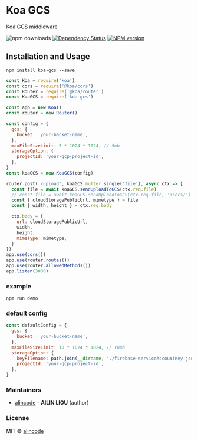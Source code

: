 # Koa GCS

Koa GCS middleware

![npm downloads](https://img.shields.io/npm/dt/koa-gcs.svg)
[![Dependency Status](https://img.shields.io/david/alincode/koa-gcs.svg?style=flat)](https://david-dm.org/alincode/koa-gcs)
[![NPM version][npm-image]][npm-url] 

## Installation and Usage

```
npm install koa-gcs --save
```

```js
const Koa = require('koa')
const cors = require('@koa/cors')
const Router = require('@koa/router')
const KoaGCS = require('koa-gcs')

const app = new Koa()
const router = new Router()

const config = {
  gcs: {
    bucket: 'your-backet-name',
  },
  maxFileSizeLimit: 5 * 1024 * 1024, // 5mb
  storageOption: {
    projectId: 'your-gcp-project-id',
  },
}
const koaGCS = new KoaGCS(config)

router.post('/upload', koaGCS.multer.single('file'), async ctx => {
  const file = await koaGCS.sendUploadToGCS(ctx.req.file)
  // const file = await koaGCS.sendUploadToGCS(ctx.req.file, 'users/')
  const { cloudStoragePublicUrl, mimetype } = file
  const { width, height } = ctx.req.body

  ctx.body = {
    url: cloudStoragePublicUrl,
    width,
    height,
    mimeType: mimetype,
  }
})
app.use(cors())
app.use(router.routes())
app.use(router.allowedMethods())
app.listen(3000)
```

### example

```
npm run demo
```

### default config

```js
const defaultConfig = {
  gcs: {
    bucket: 'your-bucket-name',
  },
  maxFileSizeLimit: 10 * 1024 * 1024, // 10mb
  storageOption: {
    keyFilename: path.join(__dirname, './firebase-serviceAccountKey.json'),
    projectId: 'your-gcp-project-id',
  },
}
```

### Maintainers
- [alincode](https://github.com/alincode) - **AILIN LIOU** (author)

### License
MIT © [alincode](https://github.com/alincode)

[npm-url]: https://npmjs.org/package/koa-gcs
[npm-image]: http://img.shields.io/npm/v/koa-gcs.svg